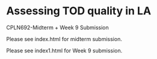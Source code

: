 # Assessing TOD quality in LA
CPLN692-Midterm + Week 9 Submission

Please see index.html for midterm submission.

Please see index1.html for Week 9 submission.
